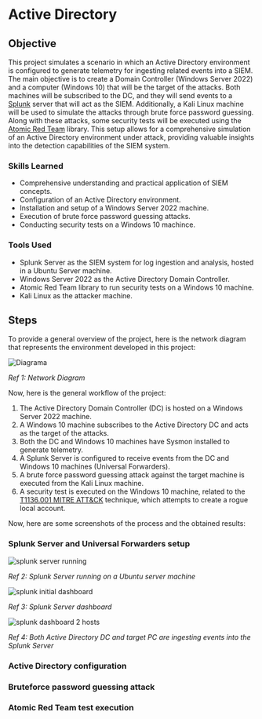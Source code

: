 # Active Directory

## Objective

This project simulates a scenario in which an Active Directory environment is configured to generate telemetry for ingesting related events into a SIEM. The main objective is to create a Domain Controller (Windows Server 2022) and a computer (Windows 10) that will be the target of the attacks. Both machines will be subscribed to the DC, and they will send events to a [Splunk](https://www.splunk.com/) server that will act as the SIEM. Additionally, a Kali Linux machine will be used to simulate the attacks through brute force password guessing. Along with these attacks, some security tests will be executed using the [Atomic Red Team](https://atomicredteam.io/learn-more/) library. This setup allows for a comprehensive simulation of an Active Directory environment under attack, providing valuable insights into the detection capabilities of the SIEM system.

### Skills Learned

- Comprehensive understanding and practical application of SIEM concepts.
- Configuration of an Active Directory environment.
- Installation and setup of a Windows Server 2022 machine.
- Execution of brute force password guessing attacks.
- Conducting security tests on a Windows 10 machince.

### Tools Used

- Splunk Server as the SIEM system for log ingestion and analysis, hosted in a Ubuntu Server machine.
- Windows Server 2022 as the Active Directory Domain Controller.
- Atomic Red Team library to run security tests on a Windows 10 machine.
- Kali Linux as the attacker machine.

## Steps
To provide a general overview of the project, here is the network diagram that represents the environment developed in this project:

![Diagrama](https://github.com/mbolanoss/Active-Directory/assets/53063734/23cce258-43d0-4297-8065-2bc2e5882e22)

*Ref 1: Network Diagram*

Now, here is the general workflow of the project:
1. The Active Directory Domain Controller (DC) is hosted on a Windows Server 2022 machine.
2. A Windows 10 machine subscribes to the Active Directory DC and acts as the target of the attacks.
3. Both the DC and Windows 10 machines have Sysmon installed to generate telemetry.
4. A Splunk Server is configured to receive events from the DC and Windows 10 machines (Universal Forwarders).
5. A brute force password guessing attack against the target machine is executed from the Kali Linux machine.
6. A security test is executed on the Windows 10 machine, related to the [T1136.001 MITRE ATT&CK](https://attack.mitre.org/techniques/T1136/001/) technique, which attempts to create a rogue local account.

Now, here are some screenshots of the process and the obtained results:

### Splunk Server and Universal Forwarders setup

![splunk server running](https://github.com/mbolanoss/Active-Directory/assets/53063734/973518ee-2bc2-4023-a6bd-ecb71edcf1f0)

*Ref 2: Splunk Server running on a Ubuntu server machine*

![splunk initial dashboard](https://github.com/mbolanoss/Active-Directory/assets/53063734/ef7ddbde-e4f6-448e-b87d-ffdfed49d288)

*Ref 3: Splunk Server dashboard*

![splunk dashboard 2 hosts](https://github.com/mbolanoss/Active-Directory/assets/53063734/910dc4a0-cdf4-4f05-9f94-0027b54dddc6)

*Ref 4: Both Active Directory DC and target PC are ingesting events into the Splunk Server*

### Active Directory configuration

### Bruteforce password guessing attack

### Atomic Red Team test execution
